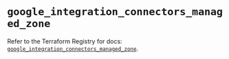 # `google_integration_connectors_managed_zone`

Refer to the Terraform Registry for docs: [`google_integration_connectors_managed_zone`](https://registry.terraform.io/providers/hashicorp/google-beta/6.30.0/docs/resources/google_integration_connectors_managed_zone).

